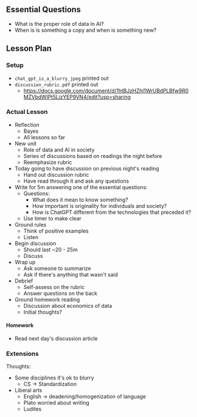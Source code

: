 ## Essential Questions

- What is the proper role of data in AI?
- When is is something a copy and when is something new?

## Lesson Plan

### Setup

- `chat_gpt_is_a_blurry_jpeg` printed out
- `discussion_rubric.pdf` printed out
    - https://docs.google.com/document/d/1htBJzHZhl1WrUBdPLBfw9R0MZVbdWIPt5LizYEP9VN4/edit?usp=sharing

### Actual Lesson

- Reflection
    - Bayes
    - All lessons so far
- New unit
    - Role of data and AI in society
    - Series of discussions based on readings the night before
    - Reemphasize rubric
- Today going to have discussion on previous night's reading
    - Hand out discussion rubric
    - Have read through it and ask any questions
- Write for 5m answering one of the essential questions:
    - Questions:
        - What does it mean to know something?
        - How important is originality for individuals and society?
        - How is ChatGPT different from the technologies that preceded it?
    - Use timer to make clear
- Ground rules
    - Think of positive examples
    - Listen
- Begin discussion
    - Should last ~20 - 25m
    - Discuss
- Wrap up
    - Ask someone to summarize
    - Ask if there's anything that wasn't said
- Debrief
    - Self-assess on the rubric
    - Answer questions on the back
- Ground homework reading
    - Discussion about economics of data
    - Initial thoughts?

#### Homework

- Read next day's discussion article

### Extensions

Thoughts:
- Some disciplines it's ok to blurry
    - CS -> Standardization
- Liberal arts
    - English -> deadening/homogenization of language
    - Plato worried about writing
    - Ludites
